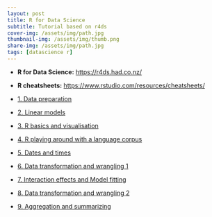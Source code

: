 ```yaml
---
layout: post
title: R for Data Science
subtitle: Tutorial based on r4ds
cover-img: /assets/img/path.jpg
thumbnail-img: /assets/img/thumb.png
share-img: /assets/img/path.jpg
tags: [datascience r]
---
```


- **R for Data Science:** <https://r4ds.had.co.nz/>
- **R cheatsheets:** <https://www.rstudio.com/resources/cheatsheets/>

- [1. Data preparation](_posts/pages_ds/1blog.html)
- [2. Linear models](_posts/pages_ds/2blog.html)
- [3. R basics and visualisation](_posts/pages_ds/3blog.html)
- [4. R playing around with a language corpus](_posts/pages_ds/4blog.html)
- [5. Dates and times](_posts/pages_ds/5blog.html)
- [6. Data transformation and wrangling 1](_posts/pages_ds/6blog.html)
- [7. Interaction effects and Model fitting](_posts/pages_ds/7blog.html)
- [8. Data transformation and wrangling 2](_posts/pages_ds/8blog.html)
- [9. Aggregation and summarizing](_posts/pages_ds/9blog.html)